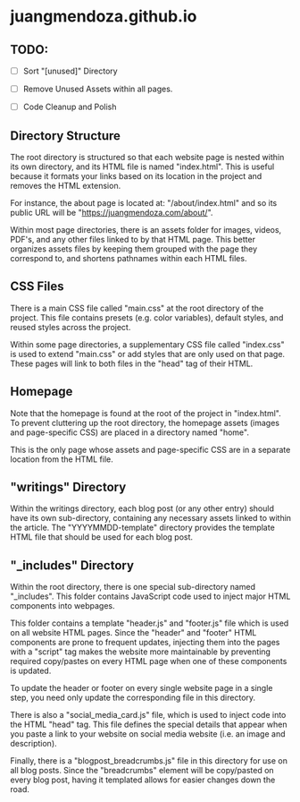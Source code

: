 # juangmendoza.github.io

## TODO:
- [ ] Sort "[unused]" Directory
- [ ] Remove Unused Assets within all pages.
- [ ] Code Cleanup and Polish


## Directory Structure
The root directory is structured so that each website page is nested within its own directory, and its HTML file is named "index.html". This is useful because it formats your links based on its location in the project and removes the HTML extension.

For instance, the about page is located at: "/about/index.html"
and so its public URL will be "https://juangmendoza.com/about/".

Within most page directories, there is an assets folder for images, videos, PDF's, and any other files linked to by that HTML page. This better organizes assets files by keeping them grouped with the page they correspond to, and shortens pathnames within each HTML files.

## CSS Files
There is a main CSS file called "main.css" at the root directory of the project. This file contains presets (e.g. color variables), default styles, and reused styles across the project.

Within some page directories, a supplementary CSS file called "index.css" is used to extend "main.css" or add styles that are only used on that page. These pages will link to both files in the "head" tag of their HTML.

## Homepage
Note that the homepage is found at the root of the project in "index.html". To prevent cluttering up the root directory, the homepage assets (images and page-specific CSS) are placed in a directory named "home".

This is the only page whose assets and page-specific CSS are in a separate location from the HTML file.

## "writings" Directory
Within the writings directory, each blog post (or any other entry) should have its own sub-directory, containing any necessary assets linked to within the article. The "YYYYMMDD-template" directory provides the template HTML file that should be used for each blog post.

## "_includes" Directory
Within the root directory, there is one special sub-directory named "_includes". This folder contains JavaScript code used to inject major HTML components into webpages.

This folder contains a template "header.js" and "footer.js" file which is used on all website HTML pages. Since the "header" and "footer" HTML components are prone to frequent updates, injecting them into the pages with a "script" tag makes the website more maintainable by preventing required copy/pastes on every HTML page when one of these components is updated.

To update the header or footer on every single website page in a single step, you need only update the corresponding file in this directory.

There is also a "social_media_card.js" file, which is used to inject code into the HTML "head" tag. This file defines the special details that appear when you paste a link to your website on social media website (i.e. an image and description).

Finally, there is a "blogpost_breadcrumbs.js" file in this directory for use on all blog posts. Since the "breadcrumbs" element will be copy/pasted on every blog post, having it templated allows for easier changes down the road.
